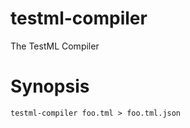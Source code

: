 testml-compiler
===============

The TestML Compiler

# Synopsis

``` testml-compiler foo.tml > foo.tml.json ```

